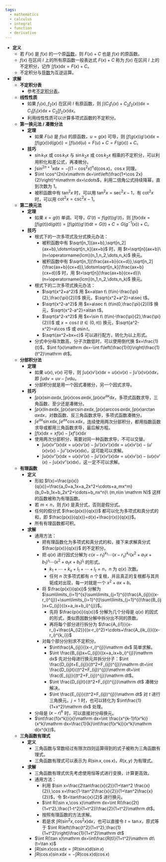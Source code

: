 ```yaml
---
tags:
  - mathematics
  - calculus
  - integral
  - function
  - derivative
---
```

- **定义**
	- 若 $F(x)$ 是 $f(x)$ 的一个原[函数](/pages/mathematics/calculus/function.md)，则 $F(x)+C$ 也是 $f(x)$ 的原函数。
	- $f(x)$ 在区间 $I$ 上的所有原函数一般表达式 $F(x)+C$ 称为 $f(x)$ 在区间 $I$ 上的不定积分，记作 $\int f(x)\mathrm dx=F(x)+C$。
	- 不定积分与[导数](/pages/mathematics/calculus/derivative.md)为互逆运算。
- **求解**
	- **不定积分表**
		- 参考[不定积分表](/pages/mathematics/formula-and-inequality.md#wdue40)。
	- **线性性质**
		- 如果 $f_1(x),f_2(x)$ 在区间 $I$ 有原函数，则 $\int(C_1f_1(x)+C_2f_2(x))\mathrm dx=C_1\int f_1(x)\mathrm dx+C_2\int f_2(x)\mathrm dx$。
		- 利用线性性质可以计算多项式函数的不定积分。
	- **第一换元法 / 凑微分法**
		- **定理**
			- 如果 $F(u)$ 是 $f(u)$ 的原函数，$u=g(x)$ 可导，则 $\int f(g(x))g'(x)\mathrm dx=\int f(g(x))\mathrm d(g(x))=\int f(u)\mathrm d(u)=F(u)+C=F(g(x))+C$。
		- **技巧**
			- $\sin k_1x$ 或 $\cos k_1x$ 与 $\sin k_2x$ 或 $\cos k_2x$ 相乘的不定积分，可以利用积化和差公式，再凑微分。
			- $\int \sin^{2n+1}x\mathrm dx=-\int (1-\cos^2 x)^n\mathrm d(\cos x)$，$\cos x$ 同理。
			- $\int \cos^{2n}x\mathrm dx=\int\left(\frac{1+\cos 2x}{2}\right)^n\mathrm dx=\cdots$，利用二倍角公式持续降幂，直到次数为 $1$。
			- 被积函数中有 $\tan^2x$ 时，可以用 $\tan^2x=\sec^2 x-1$，有 $\cot^2x$ 时，可以用 $\cot^2x=\csc^2x-1$。
	- **第二换元法**
		- **定理**
			- 如果 $x=g(t)$ 单调、可导，$G'(t)=f(g(t))g'(t)$，则 $\int f(x)\mathrm dx=\int f(g(t))\mathrm d(g(t))=\int f(g(t))g'(t)\mathrm dt=G(t)+C=G(g^{-1}(x))+C$。
		- **技巧**
			- 根式下的一次多项式及分式换元办法：
				- 被积函数中有 $\sqrt[n_1]{ax+b},\sqrt[n_2]{ax+b},\dotsm\sqrt[n_k]{ax+b}$ 时，用 $t=\sqrt[n]{ax+b}\ (n=\operatorname{lcm}(n_1,n_2,\dots,n_k)$ 换元。
				- 被积函数中有 $\sqrt[n_1]{\frac{ax+b}{cx+d}},\sqrt[n_2]{\frac{ax+b}{cx+d}},\dotsm\sqrt[n_k]{\frac{ax+b}{cx+d}}$ 时，用 $t=\sqrt[n]{\frac{ax+b}{cx+d}}\ (n=\operatorname{lcm}(n_1,n_2,\dots,n_k)$ 换元。
			- 根式下的二次多项式换元办法：
				- $\sqrt{x^2+a^2}$ 用 $x=a\tan t\ (t\in(-\frac{\pi}{2},\frac{\pi}{2}))$ 换元，$\sqrt{x^2+a^2}=a\sec t$。
				- $\sqrt{x^2-a^2}$ 用 $x=a\sec t\ (t\in(0,\frac{\pi}{2}))$ 换元，$\sqrt{x^2-a^2}=a\tan t$。
				- $\sqrt{a^2-x^2}$ 用 $x=\sin t\ (t\in(-\frac{\pi}{2},\frac{\pi}{2}))$ 或 $x=\cos t\ (t\in(0,\pi))$ 换元，$\sqrt{a^2-x^2}=a\cos t$ 或 $a\sin t$。
				- $\sqrt{ax^2+bx+c}$ 可以进行配方，转化为以上形式。
			- 分式中分母次数高，分子次数低时，可以使用倒代换 $x=\frac{1}{t}$，$\int f(x)\mathrm dx=-\int f\left(\frac{1}{t}\right)\frac{1}{t^2}\mathrm dt$。
	- **分部积分法**
		- **定理**
			- 如果 $u(x),v(x)$ 可导，则 $\int u(x)v'(x)\mathrm dx=u(x)v(x)-\int u'(x)v(x)\mathrm dx$，即 $\int u\mathrm dv=uv-\int v\mathrm du$。
			- 分部积分就是用一个因式凑微分，另一个因式求导。
		- **技巧**
			- $\int p(x)\sin ax\mathrm dx,\int p(x)\cos ax\mathrm dx,\int p(x) e^{ax}\mathrm dx$，多项式函数求导，三角函数、至少还是凑微分。
			- $\int p(x)\ln ax\mathrm dx,\int p(x)\arcsin ax\mathrm dx,\int p(x)\arccos ax\mathrm dx,\int p(x) \arctan ax\mathrm dx$，对数函数、反三角函数求导，多项式函数凑微分。
			- $\int e^{ax}\sin x\mathrm dx,\int e^{ax}\cos x\mathrm dx$，连续使用两次分部积分，都用指数函数求导或都用三角函数求导，最后解方程。
			- $\int f(x)\mathrm dx=xf(x)-\int xf'(x)\mathrm dx$
			- 使用两次分部积分，需要对同一种函数求导，不可以交替。
				- $\int u(x)v''(x)\mathrm dx=u(x)v'(x)-\int u'(x)v'(x)\mathrm dx=u(x)v'(x)-\left(u'(x)v(x)-\int u''(x)v(x)\mathrm dx\right)$，这可能可以求解。
				- $\int u(x)v''(x)\mathrm dx=u(x)v'(x)-\int u'(x)v'(x)\mathrm dx=u(x)v'(x)-\left(u(x)v'(x)-\int u(x)v''(x)\mathrm dx\right)$，这一定不可以求解。
	- **有理函数**
		- **定义**
			- 形如 $f(x)=\frac{p(x)}{q(x)}=\frac{a_0+a_1x+a_2x^2+\cdots+a_mx^m}{b_0+b_1x+b_2x^2+\cdots+b_nx^n}\ (m,n\in \mathrm N)$ 这样的函数被称为有理函数。
			- 若  $m<n$，则 $f(x)$ 是真分式，否则是假分式。
			- 任何的假分式 $\frac{p(x)}{q(x)}$ 都可以化为多项式和真分式的和，即 $\frac{p(x)}{q(x)}=d(x)+\frac{r(x)}{q(x)}$。
			- 所有有理函数都可积。
		- **求解**
			- 通用方法：
				- 把有理函数化为多项式和真分式的和，接下来求解真分式 $\frac{p(x)}{q(x)}$ 的不定积分。
				- 把 $q(x)$ 进行因式分解为 $c(x-r_1)^{k_1}\cdots(x-r_s)^{k_s}(x^2+a_1x+b_1)^{l_1}\cdots(x^2+a_tx+b_t)^{l_t}$ 的形式。
					- $k_1+\cdots+k_s+l_1+\cdots+l_t=n$，$n$ 为 $q(x)$ 次数。
					- 任何 $n$ 次多项式都有 $n$ 个复根，并且真正的复根都与其共轭成对出现，每一对就是一个 $x^2+ax+b$。
				- 将 $\frac{p(x)}{q(x)}$ 分解为 $\sum\limits_{i=1}^{s}\sum\limits_{j=1}^{i}\frac{A_{ij}}{(x-r_i)^{j}}+\sum\limits_{i=1}^{t}\sum\limits_{j=1}^{i}\frac{B_{ij}x+C_{ij}}{(x+a_ix+b_i)^{j}}$。
					- 先将 $\frac{p(x)}{q(x)}$ 分解为几个分母是 $q(x)$ 的因式的形式，类似质因数分解中拆分出不同的质数。
					- 再将每个部分进行拆分为 $\frac{A_{i1}}{x-r_i}+\frac{A_{i2}}{(x-r_i)^2}+\cdots+\frac{A_{ik_i}}{(x-r_i)^{k_i}}$
				- 对每个部分分别求不定积分。
					- $\int\frac{A_{ij}}{(x-r_i)^{j}}\mathrm dx$ 简单求解。
					- $\int \frac{B_{ij}x+C_{ij}}{(x+a_ix+b_i)^{j}}\mathrm dx$ 先对分母进行换元并拆分分子：$\int \frac{D_{ij}t+E_{ij}}{(t^2+F_{ij})^{j}}\mathrm dt=\int \frac{D_{ij}t}{(t^2+F_{ij})^{j}}\mathrm dt+\int \frac{E_{ij}}{(t^2+F_{ij})^{j}}\mathrm dt$。
					- $\int \frac{D_{ij}t}{(t^2+F_{ij})^{j}}\mathrm dt$ 凑微分解决。
					- $\int \frac{E_{ij}}{(t^2+F_{ij})^{j}}\mathrm dt$ 对 $t$ 进行三角换元。$j=1$ 时，也可以转化为 $\int\frac{1}{1+x^2}\mathrm dx$ 处理。
			- 分母是 $(x-r)^k$ 时，可以直接对分母换元。
			- $\int\frac{f(x^k)}{x}\mathrm dx=\int \frac{x^{k-1}f(x^k)}{x^k}\mathrm dx=\frac{1}{k}\int\frac{f(x^k)}{x^k}\mathrm d(x^{k})$。
	- **三角函数有理式**
		- **定义**
			- 三角函数与常数经过有限次四则运算得到的式子被称为三角函数有理式。
			- 三角函数有理式可以表示为 $R(\sin x,\cos x)$，$R(x,y)$ 为有理式。
		- **求解**
			- 三角函数有理式优先考虑使用恒等式进行变换，计算更高效。
			- 通用方法：
				- 利用 $\sin x=\frac{2\tan\frac{x}{2}}{1+\tan^2 \frac{x}{2}},\cos x=\frac{1-\tan^2\frac{x}{2}}{1+\tan^2\frac{x}{2}}$，令 $t=\tan\frac{x}{2}$ 进行换元。
				- $\int R(\sin x,\cos x)\mathrm dx=\int R(\frac{2t}{1+t^2},\frac{1-t^2}{1+t^2})\frac{2}{1+t^2}\mathrm dt$。
				- 按照有理函数的方法求解。
				- 若是求 $\int R(\sin^2x,\cos^2x)\mathrm dx$，也可以直接令 $t=\tan x$，原式等于 $\int R\left(\frac{t^2}{1+t^2},\frac{1}{1+t^2}\right)\frac{1}{1+t^2}\mathrm dt$
			- $\int R(\tan x)\mathrm dx=\int\frac{R(t)}{1+t^2}\mathrm dt\ (t=\tan x)$
			- $\int R(\sin x)\cos x\mathrm dx=\int R(\sin x)\mathrm d(\sin x)$
			- $\int R(\cos x)\sin x\mathrm dx=-\int R(\cos x)\mathrm d(\cos x)$
